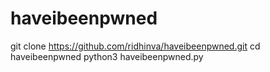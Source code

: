 # haveibeenpwned
git clone https://github.com/ridhinva/haveibeenpwned.git
cd haveibeenpwned
python3 haveibeenpwned.py
